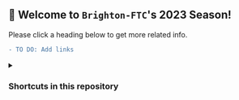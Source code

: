 ## 🤖 Welcome to `Brighton-FTC`'s 2023 Season!

Please click a heading below to get more related info.

```diff
- TO DO: Add links
```

<details><summary><h3>Shortcuts in this repository</h3></summary>

* [Our code @ TeamCode]()

</details>

